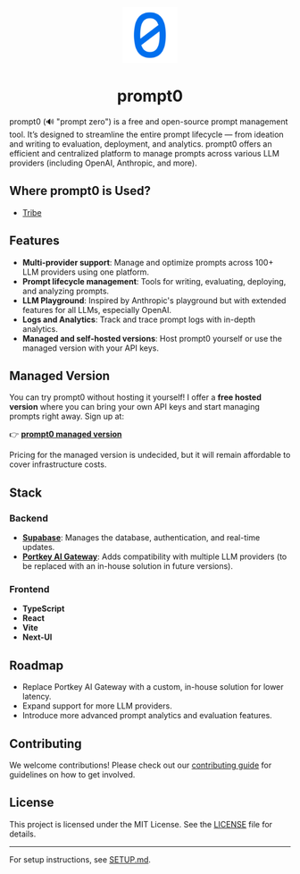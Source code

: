 <p align="center">
<img style="align:center;" src="./public/logo.svg" alt="prompt0 Logo" width="100" />
</p>

<h1 align="center">prompt0</h1>

prompt0 (🔊 "prompt zero") is a free and open-source prompt management tool. It’s designed to streamline the entire prompt lifecycle — from ideation and writing to evaluation, deployment, and analytics. prompt0 offers an efficient and centralized platform to manage prompts across various LLM providers (including OpenAI, Anthropic, and more).

## Where prompt0 is Used?

- [Tribe](https://tribe.best)

## Features

- **Multi-provider support**: Manage and optimize prompts across 100+ LLM providers using one platform.
- **Prompt lifecycle management**: Tools for writing, evaluating, deploying, and analyzing prompts.
- **LLM Playground**: Inspired by Anthropic's playground but with extended features for all LLMs, especially OpenAI.
- **Logs and Analytics**: Track and trace prompt logs with in-depth analytics.
- **Managed and self-hosted versions**: Host prompt0 yourself or use the managed version with your API keys.

## Managed Version

You can try prompt0 without hosting it yourself! I offer a **free hosted version** where you can bring your own API keys and start managing prompts right away. Sign up at:

👉 **[prompt0 managed version](https://prompt0.surge.sh/sign-up)**

Pricing for the managed version is undecided, but it will remain affordable to cover infrastructure costs.

## Stack

### Backend

- **[Supabase](https://supabase.com/)**: Manages the database, authentication, and real-time updates.
- **[Portkey AI Gateway](https://github.com/Portkey-AI/gateway)**: Adds compatibility with multiple LLM providers (to be replaced with an in-house solution in future versions).

### Frontend

- **TypeScript**
- **React**
- **Vite**
- **Next-UI**

## Roadmap

- Replace Portkey AI Gateway with a custom, in-house solution for lower latency.
- Expand support for more LLM providers.
- Introduce more advanced prompt analytics and evaluation features.

## Contributing

We welcome contributions! Please check out our [contributing guide](CONTRIBUTING.md) for guidelines on how to get involved.

## License

This project is licensed under the MIT License. See the [LICENSE](LICENSE) file for details.

---

For setup instructions, see [SETUP.md](SETUP.md).
